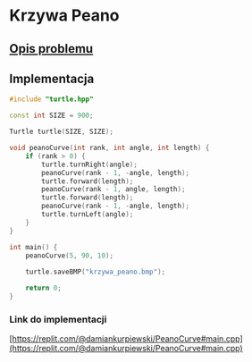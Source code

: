 # Krzywa Peano

## [Opis problemu](../../../../algorithms/fractals/peano-curve.md)

## Implementacja

```cpp linenums="1"
#include "turtle.hpp"

const int SIZE = 900;

Turtle turtle(SIZE, SIZE);

void peanoCurve(int rank, int angle, int length) {
    if (rank > 0) {
        turtle.turnRight(angle);
        peanoCurve(rank - 1, -angle, length);
        turtle.forward(length);
        peanoCurve(rank - 1, angle, length);
        turtle.forward(length);
        peanoCurve(rank - 1, -angle, length);
        turtle.turnLeft(angle);
    }
}

int main() {
    peanoCurve(5, 90, 10);
    
    turtle.saveBMP("krzywa_peano.bmp");

    return 0;
} 
```

### Link do implementacji

[https://replit.com/@damiankurpiewski/PeanoCurve#main.cpp](https://replit.com/@damiankurpiewski/PeanoCurve#main.cpp)
